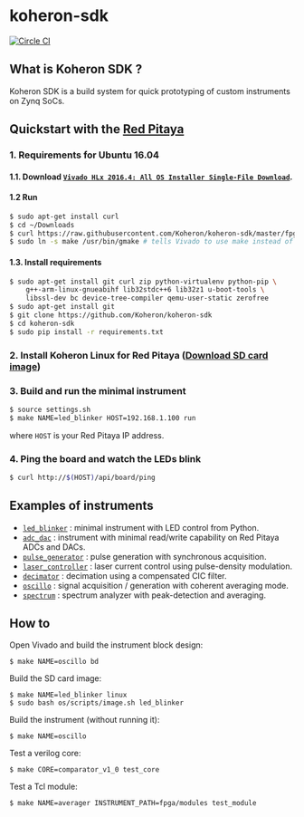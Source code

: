 # koheron-sdk

[![Circle CI](https://circleci.com/gh/Koheron/koheron-sdk.svg?style=shield)](https://circleci.com/gh/Koheron/koheron-sdk)

## What is Koheron SDK ?

Koheron SDK is a build system for quick prototyping of custom instruments on Zynq SoCs.

## Quickstart with the [Red Pitaya](http://redpitaya.com)

### 1. Requirements for Ubuntu 16.04

#### 1.1. Download [`Vivado HLx 2016.4: All OS Installer Single-File Download`](https://www.xilinx.com/support/download/index.html/content/xilinx/en/downloadNav/vivado-design-tools/2016-4.html).

#### 1.2 Run

```bash
$ sudo apt-get install curl
$ cd ~/Downloads
$ curl https://raw.githubusercontent.com/Koheron/koheron-sdk/master/fpga/scripts/install_vivado.sh | sudo /bin/bash /dev/stdin
$ sudo ln -s make /usr/bin/gmake # tells Vivado to use make instead of gmake
```

#### 1.3. Install requirements

```bash
$ sudo apt-get install git curl zip python-virtualenv python-pip \
    g++-arm-linux-gnueabihf lib32stdc++6 lib32z1 u-boot-tools \
    libssl-dev bc device-tree-compiler qemu-user-static zerofree
$ sudo apt-get install git
$ git clone https://github.com/Koheron/koheron-sdk
$ cd koheron-sdk
$ sudo pip install -r requirements.txt
```

### 2. Install Koheron Linux for Red Pitaya ([Download SD card image](https://github.com/Koheron/koheron-sdk/releases))

### 3. Build and run the minimal instrument

```bash
$ source settings.sh
$ make NAME=led_blinker HOST=192.168.1.100 run
```
where `HOST` is your Red Pitaya IP address.

### 4. Ping the board and watch the LEDs blink

```bash
$ curl http://$(HOST)/api/board/ping
```

## Examples of instruments

* [`led_blinker`](https://github.com/Koheron/koheron-sdk/tree/master/instruments/led_blinker) : minimal instrument with LED control from Python.
* [`adc_dac`](https://github.com/Koheron/koheron-sdk/tree/master/instruments/adc_dac) : instrument with minimal read/write capability on Red Pitaya ADCs and DACs.
* [`pulse_generator`](https://github.com/Koheron/koheron-sdk/tree/master/instruments/pulse_generator) : pulse generation with synchronous acquisition.
* [`laser_controller`](https://github.com/Koheron/koheron-sdk/tree/master/instruments/decimator) : laser current control using pulse-density modulation.
* [`decimator`](https://github.com/Koheron/koheron-sdk/tree/master/instruments/decimator) : decimation using a compensated CIC filter.
* [`oscillo`](https://github.com/Koheron/koheron-sdk/tree/master/instruments/oscillo) : signal acquisition / generation with coherent averaging mode.
* [`spectrum`](https://github.com/Koheron/koheron-sdk/tree/master/instruments/spectrum) : spectrum analyzer with peak-detection and averaging.

## How to

Open Vivado and build the instrument block design:
```
$ make NAME=oscillo bd
```

Build the SD card image:
```
$ make NAME=led_blinker linux
$ sudo bash os/scripts/image.sh led_blinker
```

Build the instrument (without running it):
```
$ make NAME=oscillo
```

Test a verilog core:
```
$ make CORE=comparator_v1_0 test_core
```

Test a Tcl module:
```
$ make NAME=averager INSTRUMENT_PATH=fpga/modules test_module
```


